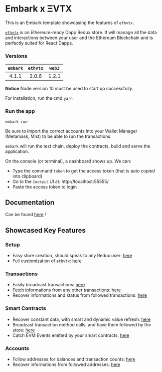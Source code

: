 # Embark x ΞVTX

This is an Embark template showcasing the features of `ethvtx`.

[`ethvtx`](https://github.com/Horyus/ethvtx) is an Ethereum-ready Dapp Redux store. It will manage all the data and interactions between your user and the Ethereum Blockchain and is perfectly suited for React Dapps.

### Versions

| `embark` | `ethvtx` | `web3` |
| :------: | :------: | :---:  |
| 4.1.1    | 2.0.6    | 1.2.1  |

**Notice**
Node version 10 must be used to start up successfully.

For installation, run the cmd `yarn`

### Run the app

```shell
embark run
```

Be sure to import the correct accounts into your Wallet Manager (Metamask, Mist) to be able to run the transactions.

`embark` will run the test chain, deploy the contracts, build and serve the application.

On the console (or terminal), a dashboard shows up. We can:
  - Type the command `token` to get the access token (that is auto copied into clipboard)
  - Go to the `Cockpit` UI at: http://localhost:55555/
  - Paste the access token to login

## Documentation

Can be found [here](http://doc.ethvtx.com) !

## Showcased Key Features

### Setup

* Easy store creation, should speak to any Redux user: [here](./app/ethvtx_config/createVtxStore.js)
* Full customization of `ethvtx`: [here](./app/ethvtx_config/setupWeb3.js)

### Transactions

* Easily broadcast transactions: [here](./app/txs_showcase/TxBroadcast.jsx#L39)
* Fetch informations from any other transactions: [here](./app/txs_showcase/TxFollow.jsx#L31)
* Recover informations and status from followed transactions: [here](./app/txs_showcase/TxList.jsx#L52)

### Smart Contracts

* Recover constant data, with smart and dynamic value refresh: [here](./app/contract_showcase/ContractMethodCall.jsx#L30)
* Broadcast transaction method calls, and have them followed by the store: [here](./app/contract_showcase/ContractMethodTx.jsx#L30)
* Catch EVM Events emitted by your smart contracts: [here](./app/contract_showcase/ContractEvents.jsx#L30)

### Accounts

* Follow addresses for balances and transaction counts: [here](./app/accounts_management/AccountsAdd.jsx#L32)
* Recover informations from followed addresses: [here](./app/accounts_management/AccountsList.jsx#L36)

